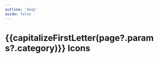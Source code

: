 ```yaml
---
outline: 'deep'
aside: false
---
```


<script setup>
import Icons from '../components/Icons.vue';
import { useData } from 'vitepress';

const { page } = useData();

function capitalizeFirstLetter(string) {
    return string.charAt(0).toUpperCase() + string.slice(1);
}

</script>

# {{capitalizeFirstLetter(page?.params?.category)}} Icons

<Icons />

<!-- @content -->
